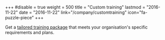 +++
#disable = true
weight = 500
title = "Custom training"
lastmod = "2016-11-22"
date = "2016-11-22"
link="/company/customtraining"
icon="fa-puzzle-piece"
+++

Get a [tailored training package](company/customtraining) that meets your organisation's specific requirements and plans.
